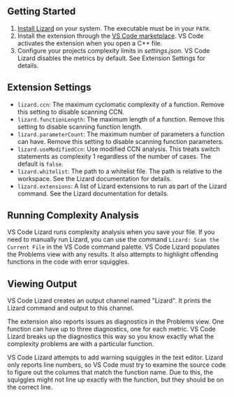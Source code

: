 <!-- Jekyll and Github Pages process this file into a website. A level -->
<!-- heading is redundant in the produced HTML. -->
<!-- markdownlint-disable MD041 -->

## Getting Started

1. [Install Lizard](https://github.com/terryyin/lizard#installation) on your
   system. The executable must be in your `PATH`.
1. Install the extension through the
   [VS Code marketplace](https://marketplace.visualstudio.com/items?itemName=brobeson.vscode-lizard).
   VS Code activates the extension when you open a C++ file.
1. Configure your projects complexity limits in _settings.json_. VS Code Lizard
   disables the metrics by default. See Extension Settings for details.

## Extension Settings

- `lizard.ccn`: The maximum cyclomatic complexity of a function. Remove this
  setting to disable scanning CCN.
- `lizard.functionLength`: The maximum length of a function. Remove this setting
  to disable scanning function length.
- `lizard.parameterCount`: The maximum number of parameters a function can have.
  Remove this setting to disable scanning function parameters.
- `lizard.useModifiedCcn`: Use modified CCN analysis. This treats switch
  statements as complexity 1 regardless of the number of cases. The default is
  `false`.
- `lizard.whitelist`: The path to a whitelist file. The path is relative to the
  workspace. See the Lizard documentation for details.
- `lizard.extensions`: A list of Lizard extensions to run as part of the Lizard
  command. See the Lizard documentation for details.

## Running Complexity Analysis

VS Code Lizard runs complexity analysis when you save your file. If you need to
manually run Lizard, you can use the command `Lizard: Scan the Current File` in
the VS Code command palette. VS Code Lizard populates the Problems view with any
results. It also attempts to highlight offending functions in the code with
error squiggles.

## Viewing Output

VS Code Lizard creates an output channel named "Lizard". It prints the Lizard
command and output to this channel.

The extension also reports issues as diagnostics in the Problems view. One
function can have up to three diagnostics, one for each metric. VS Code Lizard
breaks up the diagnostics this way so you know exactly what the complexity
problems are with a particular function.

VS Code Lizard attempts to add warning squiggles in the text editor. Lizard only
reports line numbers, so VS Code must try to examine the source code to figure
out the columns that match the function name. Due to this, the squiggles might
not line up exactly with the function, but they should be on the correct line.
